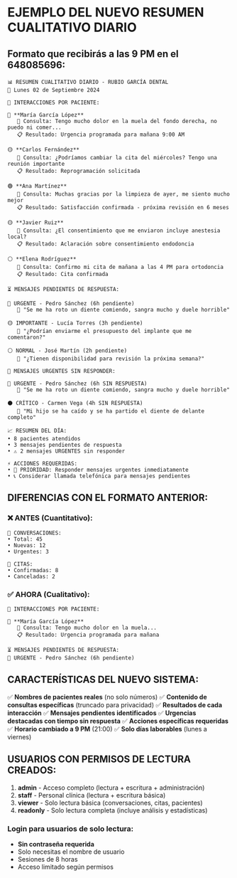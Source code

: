 # EJEMPLO DEL NUEVO RESUMEN CUALITATIVO DIARIO

## Formato que recibirás a las 9 PM en el 648085696:

```
📊 RESUMEN CUALITATIVO DIARIO - RUBIO GARCÍA DENTAL
📅 Lunes 02 de Septiembre 2024

👥 INTERACCIONES POR PACIENTE:

🔴 **María García López**
   📝 Consulta: Tengo mucho dolor en la muela del fondo derecha, no puedo ni comer...
   📋 Resultado: Urgencia programada para mañana 9:00 AM

🟡 **Carlos Fernández**
   📝 Consulta: ¿Podríamos cambiar la cita del miércoles? Tengo una reunión importante
   📋 Resultado: Reprogramación solicitada

🟢 **Ana Martínez**
   📝 Consulta: Muchas gracias por la limpieza de ayer, me siento mucho mejor
   📋 Resultado: Satisfacción confirmada - próxima revisión en 6 meses

🟡 **Javier Ruiz**
   📝 Consulta: ¿El consentimiento que me enviaron incluye anestesia local?
   📋 Resultado: Aclaración sobre consentimiento endodoncia

⚪ **Elena Rodríguez**
   📝 Consulta: Confirmo mi cita de mañana a las 4 PM para ortodoncia
   📋 Resultado: Cita confirmada

⏳ MENSAJES PENDIENTES DE RESPUESTA:

🔴 URGENTE - Pedro Sánchez (6h pendiente)
   💬 "Se me ha roto un diente comiendo, sangra mucho y duele horrible"

🟡 IMPORTANTE - Lucía Torres (3h pendiente)
   💬 "¿Podrían enviarme el presupuesto del implante que me comentaron?"

⚪ NORMAL - José Martín (2h pendiente)
   💬 "¿Tienen disponibilidad para revisión la próxima semana?"

🚨 MENSAJES URGENTES SIN RESPONDER:

🔴 URGENTE - Pedro Sánchez (6h SIN RESPUESTA)
   💬 "Se me ha roto un diente comiendo, sangra mucho y duele horrible"

⚫ CRÍTICO - Carmen Vega (4h SIN RESPUESTA)
   💬 "Mi hijo se ha caído y se ha partido el diente de delante completo"

📈 RESUMEN DEL DÍA:
• 8 pacientes atendidos
• 3 mensajes pendientes de respuesta
• ⚠️ 2 mensajes URGENTES sin responder

⚡ ACCIONES REQUERIDAS:
• 🔴 PRIORIDAD: Responder mensajes urgentes inmediatamente
• 📞 Considerar llamada telefónica para mensajes pendientes
```

## DIFERENCIAS CON EL FORMATO ANTERIOR:

### ❌ ANTES (Cuantitativo):
```
💬 CONVERSACIONES:
• Total: 45
• Nuevas: 12
• Urgentes: 3

📅 CITAS:
• Confirmadas: 8
• Canceladas: 2
```

### ✅ AHORA (Cualitativo):
```
👥 INTERACCIONES POR PACIENTE:

🔴 **María García López**
   📝 Consulta: Tengo mucho dolor en la muela...
   📋 Resultado: Urgencia programada para mañana

⏳ MENSAJES PENDIENTES DE RESPUESTA:
🔴 URGENTE - Pedro Sánchez (6h pendiente)
```

## CARACTERÍSTICAS DEL NUEVO SISTEMA:

✅ **Nombres de pacientes reales** (no solo números)
✅ **Contenido de consultas específicas** (truncado para privacidad)
✅ **Resultados de cada interacción**
✅ **Mensajes pendientes identificados**
✅ **Urgencias destacadas con tiempo sin respuesta**
✅ **Acciones específicas requeridas**
✅ **Horario cambiado a 9 PM** (21:00)
✅ **Solo días laborables** (lunes a viernes)

## USUARIOS CON PERMISOS DE LECTURA CREADOS:

1. **admin** - Acceso completo (lectura + escritura + administración)
2. **staff** - Personal clínica (lectura + escritura básica)
3. **viewer** - Solo lectura básica (conversaciones, citas, pacientes)
4. **readonly** - Solo lectura completa (incluye análisis y estadísticas)

### Login para usuarios de solo lectura:
- **Sin contraseña requerida**
- Solo necesitas el nombre de usuario
- Sesiones de 8 horas
- Acceso limitado según permisos